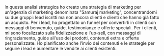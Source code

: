 In questa analisi strategica ho creato una strategia di marketing per un'agenzia di marketing denominata "Samuraj marketing", concentrandomi su due gruppi: lead iscritti ma non ancora clienti e clienti che hanno già fatto un acquisto.
Per i lead, ho progettato un funnel per convertirli in clienti con messaggi di benvenuto, guide, testimonianze e offerte speciali.
Per i clienti, mi sono focalizzato sulla fidelizzazione e l'up-sell, con messaggi di ringraziamento, guide all'uso dei prodotti, contenuti extra e offerte personalizzate.
Ho pianificato anche l'invio dei contenuti e le strategie per seguire i lead e aumentare le vendite ai clienti esistenti.
